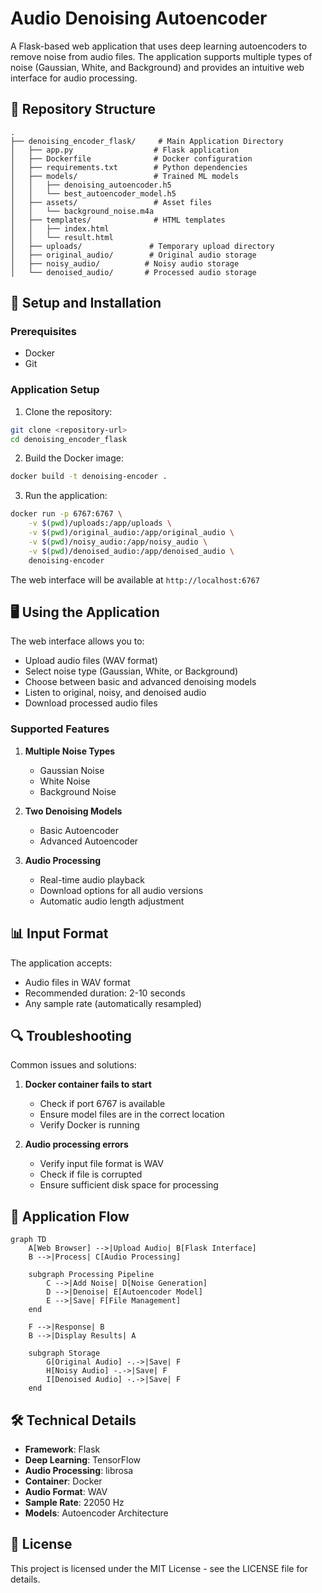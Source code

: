 # Audio Denoising Autoencoder

A Flask-based web application that uses deep learning autoencoders to remove noise from audio files. The application supports multiple types of noise (Gaussian, White, and Background) and provides an intuitive web interface for audio processing.

## 📁 Repository Structure

```
.
├── denoising_encoder_flask/     # Main Application Directory
│   ├── app.py                  # Flask application
│   ├── Dockerfile              # Docker configuration
│   ├── requirements.txt        # Python dependencies
│   ├── models/                 # Trained ML models
│   │   ├── denoising_autoencoder.h5
│   │   └── best_autoencoder_model.h5
│   ├── assets/                 # Asset files
│   │   └── background_noise.m4a
│   ├── templates/              # HTML templates
│   │   ├── index.html
│   │   └── result.html
│   ├── uploads/               # Temporary upload directory
│   ├── original_audio/        # Original audio storage
│   ├── noisy_audio/          # Noisy audio storage
│   └── denoised_audio/       # Processed audio storage
```

## 🚀 Setup and Installation

### Prerequisites

- Docker
- Git

### Application Setup

1. Clone the repository:
```bash
git clone <repository-url>
cd denoising_encoder_flask
```

2. Build the Docker image:
```bash
docker build -t denoising-encoder .
```

3. Run the application:
```bash
docker run -p 6767:6767 \
    -v $(pwd)/uploads:/app/uploads \
    -v $(pwd)/original_audio:/app/original_audio \
    -v $(pwd)/noisy_audio:/app/noisy_audio \
    -v $(pwd)/denoised_audio:/app/denoised_audio \
    denoising-encoder
```

The web interface will be available at `http://localhost:6767`

## 🖥️ Using the Application

The web interface allows you to:
- Upload audio files (WAV format)
- Select noise type (Gaussian, White, or Background)
- Choose between basic and advanced denoising models
- Listen to original, noisy, and denoised audio
- Download processed audio files

### Supported Features

1. **Multiple Noise Types**
   - Gaussian Noise
   - White Noise
   - Background Noise

2. **Two Denoising Models**
   - Basic Autoencoder
   - Advanced Autoencoder

3. **Audio Processing**
   - Real-time audio playback
   - Download options for all audio versions
   - Automatic audio length adjustment

## 📊 Input Format

The application accepts:
- Audio files in WAV format
- Recommended duration: 2-10 seconds
- Any sample rate (automatically resampled)

## 🔍 Troubleshooting

Common issues and solutions:

1. **Docker container fails to start**
   - Check if port 6767 is available
   - Ensure model files are in the correct location
   - Verify Docker is running

2. **Audio processing errors**
   - Verify input file format is WAV
   - Check if file is corrupted
   - Ensure sufficient disk space for processing

## 📜 Application Flow

```mermaid
graph TD
    A[Web Browser] -->|Upload Audio| B[Flask Interface]
    B -->|Process| C[Audio Processing]
    
    subgraph Processing Pipeline
        C -->|Add Noise| D[Noise Generation]
        D -->|Denoise| E[Autoencoder Model]
        E -->|Save| F[File Management]
    end
    
    F -->|Response| B
    B -->|Display Results| A

    subgraph Storage
        G[Original Audio] -.->|Save| F
        H[Noisy Audio] -.->|Save| F
        I[Denoised Audio] -.->|Save| F
    end
```

## 🛠️ Technical Details

- **Framework**: Flask
- **Deep Learning**: TensorFlow
- **Audio Processing**: librosa
- **Container**: Docker
- **Audio Format**: WAV
- **Sample Rate**: 22050 Hz
- **Models**: Autoencoder Architecture

## 📝 License

This project is licensed under the MIT License - see the LICENSE file for details.